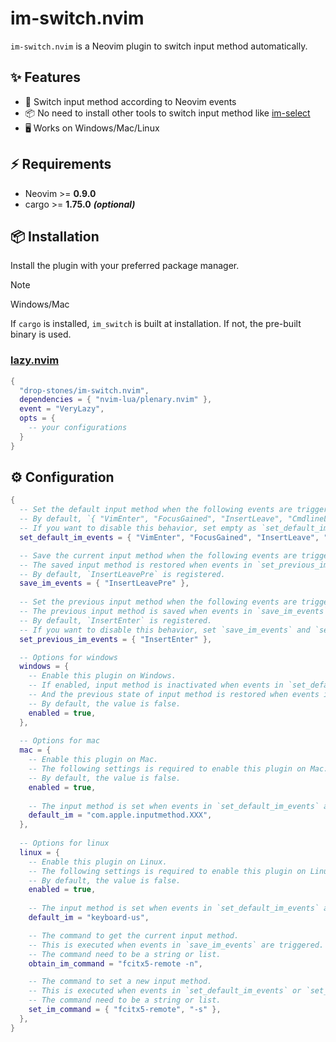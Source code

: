 # im-switch.nvim

`im-switch.nvim` is a Neovim plugin to switch input method automatically.

## ✨ Features

- 🔄 Switch input method according to Neovim events
- 📦 No need to install other tools to switch input method like [im-select](https://github.com/daipeihust/im-select)
- 🖥️  Works on Windows/Mac/Linux

## ⚡️ Requirements

- Neovim >= **0.9.0**
- cargo >= **1.75.0** **_(optional)_**

## 📦 Installation

Install the plugin with your preferred package manager.

> [!NOTE]
> Windows/Mac
>
> If `cargo` is installed, `im_switch` is built at installation.
> If not, the pre-built binary is used.

### [lazy.nvim](https://github.com/folke/lazy.nvim)

```lua
{
  "drop-stones/im-switch.nvim",
  dependencies = { "nvim-lua/plenary.nvim" },
  event = "VeryLazy",
  opts = {
    -- your configurations
  }
}
```

## ⚙️  Configuration

```lua
{
  -- Set the default input method when the following events are triggered.
  -- By default, `{ "VimEnter", "FocusGained", "InsertLeave", "CmdlineLeave" }` are registered.
  -- If you want to disable this behavior, set empty as `set_default_im_events = {}`.
  set_default_im_events = { "VimEnter", "FocusGained", "InsertLeave", "CmdlineLeave" },

  -- Save the current input method when the following events are triggered.
  -- The saved input method is restored when events in `set_previous_im_events` are triggered.
  -- By default, `InsertLeavePre` is registered.
  save_im_events = { "InsertLeavePre" },
  
  -- Set the previous input method when the following events are triggered.
  -- The previous input method is saved when events in `save_im_events` are triggered.
  -- By default, `InsertEnter` is registered.
  -- If you want to disable this behavior, set `save_im_events` and `set_previous_im_events` to empty.
  set_previous_im_events = { "InsertEnter" },

  -- Options for windows
  windows = {
    -- Enable this plugin on Windows.
    -- If enabled, input method is inactivated when events in `set_default_im_events` are triggered.
    -- And the previous state of input method is restored when events in `set_previous_im_events` are triggered.
    -- By default, the value is false.
    enabled = true,
  },
  
  -- Options for mac
  mac = {
    -- Enable this plugin on Mac.
    -- The following settings is required to enable this plugin on Mac.
    -- By default, the value is false.
    enabled = true,
    
    -- The input method is set when events in `set_default_im_events` are triggered
    default_im = "com.apple.inputmethod.XXX",
  },
  
  -- Options for linux
  linux = {
    -- Enable this plugin on Linux.
    -- The following settings is required to enable this plugin on Linux.
    -- By default, the value is false.
    enabled = true,
    
    -- The input method is set when events in `set_default_im_events` are triggered
    default_im = "keyboard-us",

    -- The command to get the current input method.
    -- This is executed when events in `save_im_events` are triggered.
    -- The command need to be a string or list.
    obtain_im_command = "fcitx5-remote -n",

    -- The command to set a new input method.
    -- This is executed when events in `set_default_im_events` or `set_previous_im_events` are triggered.
    -- The command need to be a string or list.
    set_im_command = { "fcitx5-remote", "-s" },
  },
}
```
